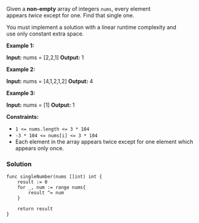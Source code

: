 Given a **non-empty** array of integers `nums`, every element appears _twice_ except for one. Find that single one.

You must implement a solution with a linear runtime complexity and use only constant extra space.

**Example 1:**

**Input:** nums = [2,2,1]
**Output:** 1

**Example 2:**

**Input:** nums = [4,1,2,1,2]
**Output:** 4

**Example 3:**

**Input:** nums = [1]
**Output:** 1

**Constraints:**

- `1 <= nums.length <= 3 * 104`
- `-3 * 104 <= nums[i] <= 3 * 104`
- Each element in the array appears twice except for one element which appears only once.

### Solution
```
func singleNumber(nums []int) int {
    result := 0
    for _, num := range nums{
        result ^= num
    }

    return result
}
```